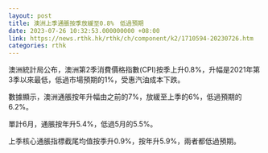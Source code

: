 ```yaml
---
layout: post
title: 澳洲上季通脹按季放緩至0.8%　低過預期
date: 2023-07-26 10:32:53.000000000 +08:00
link: https://news.rthk.hk/rthk/ch/component/k2/1710594-20230726.htm
categories: rthk
---
```


澳洲統計局公布，澳洲第2季消費價格指數(CPI)按季上升0.8%，升幅是2021年第3季以來最低，低過市場預期的1%，受惠汽油成本下跌。

數據顯示，澳洲通脹按年升幅由之前的7%，放緩至上季的6%，低過預期的6.2%。

單計6月，通脹按年升5.4%，低過5月的5.5%。

上季核心通脹指標截尾均值按季升0.9%，按年升5.9%，兩者都低過預期。
